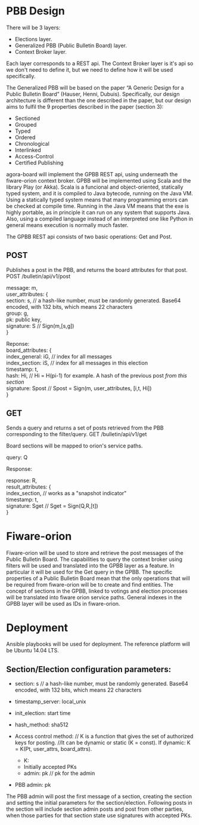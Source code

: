 # PBB Design

There will be 3 layers:
* Elections layer.
* Generalized PBB (Public Bulletin Board) layer.
* Context Broker layer.

Each layer corresponds to a REST api. The Context Broker layer is it's api so we don't need to define it, but we need to define how it will be used specifically. 

The Generalized PBB will be based on the paper “A Generic Design for a Public Bulletin Board” (Hauser, Henni, Dubuis). Specifically, our design architecture is different than the one described in the paper, but our design aims to fulfil the 9 properties described in the paper (section 3):

* Sectioned
* Grouped
* Typed
* Ordered
* Chronological
* Interlinked
* Access-Control
* Certified Publishing

agora-board will implement the GPBB REST api, using underneath the fiware-orion context broker. GPBB will be implemented using Scala and the library Play (or Akka). Scala is a funcional and object-oriented, statically typed system, and it is compiled to Java bytecode, running on the Java VM. Using a statically typed system means that many programming errors can be checked at compile time. Running in the Java VM means that the exe is highly portable, as in principle it can run on any system that supports Java. Also, using a compiled language instead of an interpreted one like Python in general means execution is normally much faster.

The GPBB REST api consists of two basic operations: Get and Post.

## POST

Publishes a post in the PBB, and returns the board attributes for that post.  
POST /bulletin/api/v1/post  

message: m,  
user_attributes: {  
  section: s,              // a hash-like number, must be randomly generated. Base64 encoded, with 132 bits, which means 22 characters  
  group: g,  
  pk: public key,  
  signature: S              // Sign(m,[s,g])  
}

Reponse:  
board_attributes: {  
  index_general: iG,     // index for all messages  
  index_section: iS,     // index for all messages in this election  
  timestamp: t,  
  hash: Hi,              // Hi = H(pi-1) for example. A hash of the previous post *from this section*  
  signature: Spost       // Spost = Sign(m, user_attributes, [i,t, Hi])  
}

## GET

Sends a query and returns a set of posts retrieved from the PBB corresponding to the filter/query.
GET /bulletin/api/v1/get

Board sections will be mapped to orion's service paths.

query: Q

Response:

response: R,  
result_attributes: {  
  index_section,        // works as a "snapshot indicator"  
  timestamp: t,  
  signature: Sget       // Sget = Sign(Q,R,[t])  
}


# Fiware-orion

Fiware-orion will be used to store and retrieve the post messages of the Public Bulletin Board. The capabilities to query the context broker using filters will be used and translated into the GPBB layer as a feature. In particular it will be used for the Get query in the GPBB. The specific properties of a Public Bulletin Board mean that the only operations that will be required from fiware-orion will be to create and find entities. The concept of sections in the GPBB, linked to votings and election processes will be translated into fiware orion service paths. General indexes in the GPBB layer will be used as IDs in fiware-orion.

# Deployment

Ansible playbooks will be used for deployment. The reference platform will be Ubuntu 14.04 LTS.

## Section/Election configuration parameters:

* section: s                   // a hash-like number, must be randomly generated. Base64 encoded, with 132 bits, which means 22 characters
* timestamp_server: local_unix
* init_election: start time
* hash_method: sha512
* Access control method:
    // K is a function that gives the set of authorized keys for posting. 
    //It can be dynamic or static (K = const). If dynamic: K = K(Pt, user_attrs, board_attrs).
    - K: 
    - Initially accepted PKs
    - admin: pk    // pk for the admin
    
* PBB admin: pk

The PBB admin will post the first message of a section, creating the section and setting the initial parameters for the section/election. Following posts in the section will include section admin posts and  post from other parties, when those parties for that section state use signatures with accepted PKs.


